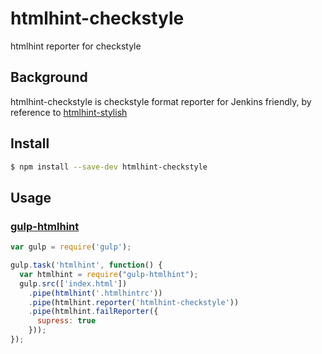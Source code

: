 # htmlhint-checkstyle
htmlhint reporter for checkstyle

## Background

htmlhint-checkstyle is checkstyle format reporter for Jenkins friendly,
by reference to [htmlhint-stylish](https://github.com/doshprompt/htmlhint-stylish)

## Install

```bash
$ npm install --save-dev htmlhint-checkstyle
```
## Usage

### [gulp-htmlhint](https://www.npmjs.com/package/gulp-htmlhint)

```javascript
var gulp = require('gulp');

gulp.task('htmlhint', function() {
  var htmlhint = require("gulp-htmlhint");
  gulp.src(['index.html'])
    .pipe(htmlhint('.htmlhintrc'))
    .pipe(htmlhint.reporter('htmlhint-checkstyle'))
    .pipe(htmlhint.failReporter({
      supress: true
    }));
});
